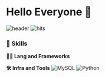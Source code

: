 # Hello Everyone 👋
![header](https://capsule-render.vercel.app/api?type=soft&color=gradient&height=360&text=Hentralized&fontSize=80&fontAlign=50&fontAlignY=50&desc=Changhun+Jeong%27s+page&descSize=30&descAlign=50&descAlignY=70)
![hits](https://hits.seeyoufarm.com/api/count/incr/badge.svg?url=https%3A%2F%2Fgithub.com%2FHentralized&edge_flat=true&title=hits)
### 🦾 Skills
**🧑‍💻 Lang and Frameworks**


**🛠️ Infra and Tools**
![MySQL](https://img.shields.io/badge/mysql-4479A1.svg?&style=for-the-badge&logo=mysql&logoColor=white) ![Python](https://img.shields.io/badge/python-3776AB.svg?&style=for-the-badge&logo=python&logoColor=white) 
<!--
**hentralized/hentralized** is a ✨ _special_ ✨ repository because its `README.md` (this file) appears on your GitHub profile.

Here are some ideas to get you started:



- 🔭 I’m currently working on ...
- 🌱 I’m currently learning ...
- 👯 I’m looking to collaborate on ...
- 🤔 I’m looking for help with ...
- 💬 Ask me about ...
- 📫 How to reach me: ...
- 😄 Pronouns: ...
- ⚡ Fun fact: ...
-->

